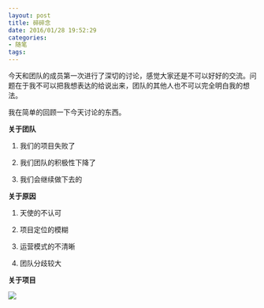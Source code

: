 ```yaml
---
layout: post
title: 碎碎念
date: 2016/01/28 19:52:29
categories: 
- 随笔
tags: 
---
```


今天和团队的成员第一次进行了深切的讨论，感觉大家还是不可以好好的交流。问题在于我不可以把我想表达的给说出来，团队的其他人也不可以完全明白我的想法。

我在简单的回顾一下今天讨论的东西。

**关于团队**

1. 我们的项目失败了

2. 我们团队的积极性下降了

3. 我们会继续做下去的

**关于原因**

1. 天使的不认可

2. 项目定位的模糊

3. 运营模式的不清晰

4. 团队分歧较大

**关于项目**

![](http://pics.naaln.com/blog/2019-01-14-060935.jpg)

